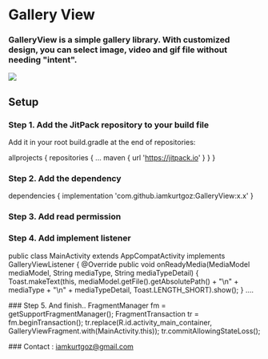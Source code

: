 # Gallery View
### GalleryView is a simple gallery library. With customized design, you can select image, video and gif file without needing "intent".

[![](https://jitpack.io/v/iamkurtgoz/GalleryView.svg)](https://jitpack.io/#iamkurtgoz/GalleryView)

## Setup
### Step 1. Add the JitPack repository to your build file
Add it in your root build.gradle at the end of repositories:

allprojects {
repositories {
...
maven { url 'https://jitpack.io' }
}
}

### Step 2. Add the dependency
dependencies {
implementation 'com.github.iamkurtgoz:GalleryView:x.x'
}

### Step 3. Add read permission
<uses-permission android:name="android.permission.READ_EXTERNAL_STORAGE"/>

### Step 4. Add implement listener
public class MainActivity extends AppCompatActivity implements GalleryViewListener {
@Override
public void onReadyMedia(MediaModel mediaModel, String mediaType, String mediaTypeDetail) {
Toast.makeText(this, mediaModel.getFile().getAbsolutePath() + "\n" + mediaType + "\n" + mediaTypeDetail, Toast.LENGTH_SHORT).show();
}
....

### Step 5. And finish..
FragmentManager fm = getSupportFragmentManager();
FragmentTransaction tr = fm.beginTransaction();
tr.replace(R.id.activity_main_container, GalleryViewFragment.with(MainActivity.this));
tr.commitAllowingStateLoss();

### Contact : iamkurtgoz@gmail.com
